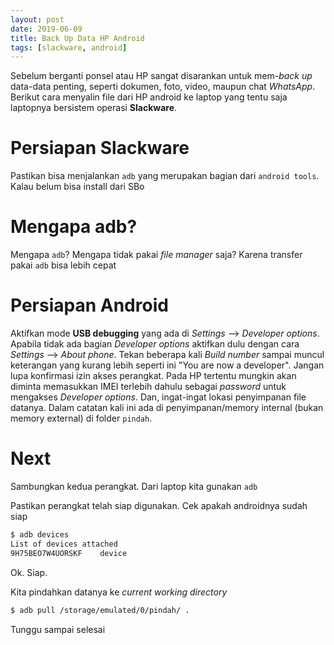 ```yaml
---
layout: post
date: 2019-06-09
title: Back Up Data HP Android
tags: [slackware, android]
---
```

Sebelum berganti ponsel atau HP sangat disarankan untuk mem-_back up_ data-data penting, seperti dokumen, foto, video, maupun chat _WhatsApp_. Berikut cara menyalin file dari HP android ke laptop yang tentu saja laptopnya bersistem operasi **Slackware**.

# Persiapan **Slackware**
Pastikan bisa menjalankan <code>adb</code> yang merupakan bagian dari <code>android tools</code>. Kalau belum bisa install dari SBo
# Mengapa adb?
Mengapa <code>adb</code>? Mengapa tidak pakai _file manager_ saja? Karena transfer pakai <code>adb</code> bisa lebih cepat
# Persiapan **Android**
Aktifkan mode **USB debugging** yang ada di _Settings_ --> _Developer options_. Apabila tidak ada bagian _Developer options_ aktifkan dulu dengan cara _Settings_ --> _About phone_. Tekan beberapa kali _Build number_ sampai muncul keterangan yang kurang lebih seperti ini "You are now a developer". Jangan lupa konfirmasi izin akses perangkat.
Pada HP tertentu mungkin akan diminta memasukkan IMEI terlebih dahulu sebagai _password_ untuk mengakses _Developer options_.
Dan, ingat-ingat lokasi penyimpanan file datanya. Dalam catatan kali ini ada di penyimpanan/memory internal (bukan memory external) di folder <code>pindah</code>.
# Next
Sambungkan kedua perangkat. Dari laptop kita gunakan <code>adb</code>

Pastikan perangkat telah siap digunakan. Cek apakah androidnya sudah siap
```bash
$ adb devices
List of devices attached
9H75BEO7W4UORSKF	device
```

Ok. Siap.

Kita pindahkan datanya ke _current working directory_
```bash
$ adb pull /storage/emulated/0/pindah/ .
```
Tunggu sampai selesai

